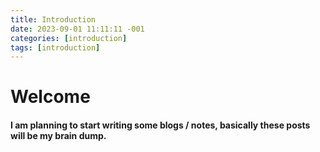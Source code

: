 ```yaml
---
title: Introduction
date: 2023-09-01 11:11:11 -001
categories: [introduction]
tags: [introduction]
---
```


# Welcome

#### I am planning to start writing some blogs / notes, basically these posts will be my brain dump.



